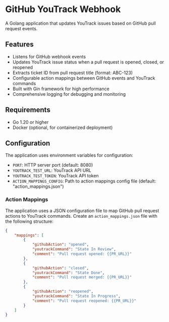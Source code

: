 # GitHub YouTrack Webhook

A Golang application that updates YouTrack issues based on GitHub pull request events.

## Features

- Listens for GitHub webhook events
- Updates YouTrack issue status when a pull request is opened, closed, or reopened
- Extracts ticket ID from pull request title (format: ABC-123)
- Configurable action mappings between GitHub events and YouTrack commands
- Built with Gin framework for high performance
- Comprehensive logging for debugging and monitoring


## Requirements

- Go 1.20 or higher
- Docker (optional, for containerized deployment)

## Configuration

The application uses environment variables for configuration:

- `PORT`: HTTP server port (default: 8080)
- `YOUTRACK_TEST_URL`: YouTrack API URL
- `YOUTRACK_TEST_TOKEN`: YouTrack API token
- `ACTION_MAPPINGS_CONFIG`: Path to action mappings config file (default: "action_mappings.json")

### Action Mappings

The application uses a JSON configuration file to map GitHub pull request actions to YouTrack commands.
Create an `action_mappings.json` file with the following structure:

```json
{
    "mappings": [
        {
            "githubAction": "opened",
            "youtrackCommand": "State In Review",
            "comment": "Pull request opened: {{PR_URL}}"
        },
        {
            "githubAction": "closed",
            "youtrackCommand": "State Done",
            "comment": "Pull request merged: {{PR_URL}}"
        },
        {
            "githubAction": "reopened",
            "youtrackCommand": "State In Progress",
            "comment": "Pull request reopened: {{PR_URL}}"
        }
    ]
}